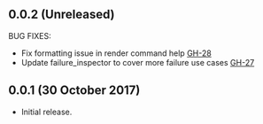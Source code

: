 ## 0.0.2 (Unreleased)

BUG FIXES:
 * Fix formatting issue in render command help [GH-28](https://github.com/jrasell/levant/pull/28)
 * Update failure_inspector to cover more failure use cases [GH-27](https://github.com/jrasell/levant/pull/27)

## 0.0.1 (30 October 2017)

- Initial release.
